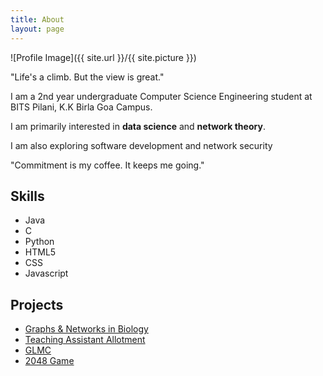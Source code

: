 ```yaml
---
title: About
layout: page
---
```

![Profile Image]({{ site.url }}/{{ site.picture }})

<p class="quote">"Life's a climb. But the view is great."</p>
<p>I am a 2nd year undergraduate Computer Science Engineering student at BITS Pilani, K.K Birla Goa Campus. </p>
<p>I am primarily interested in <strong>data science</strong> and <strong>network theory</strong>. </p>
<p>I am also exploring software development and network security </p>
<p class="quote">"Commitment is my coffee. It keeps me going."</p>

<h2>Skills</h2>

<ul class="skill-list">
	<li>Java</li>
	<li>C</li>
	<li>Python</li>
	<li>HTML5</li>
	<li>CSS</li>
	<li>Javascript</li>
</ul>

<h2>Projects</h2>

<ul>
	<li><a href="/SOP/">Graphs & Networks in Biology</a></li>
	<li><a href="/FDTA/">Teaching Assistant Allotment</a></li>
	<li><a href="/GLMC/">GLMC</a></li>
	<li><a href="/2048Game/">2048 Game</a></li>


</ul>
